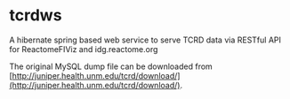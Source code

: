 # tcrdws
A hibernate spring based web service to serve TCRD data via RESTful API for ReactomeFIViz and idg.reactome.org 

The original MySQL dump file can be downloaded from [http://juniper.health.unm.edu/tcrd/download/](http://juniper.health.unm.edu/tcrd/download/).
